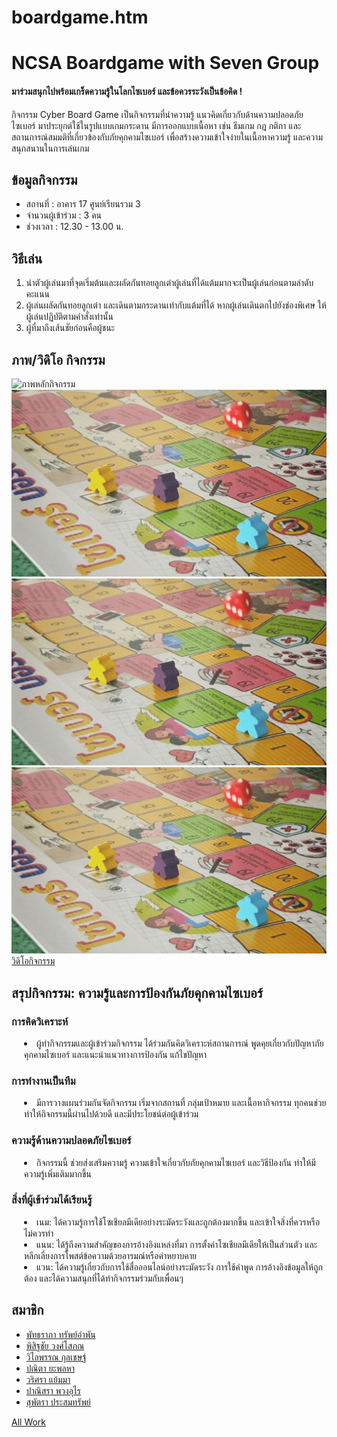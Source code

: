 # boardgame.htm
<!DOCTYPE html>
<html lang="en">
<head>
    <meta charset="UTF-8">
    <meta http-equiv="X-UA-Compatible" content="IE=edge">
    <meta name="viewport" content="width=device-width, initial-scale=1.0">
        <h1>NCSA Boardgame with Seven Group</h1>
         <h4>มาร่วมสนุกไปพร้อมเกร็ดความรู้ในโลกไซเบอร์ และข้อควรระวังเป็นข้อคิด !</h4>
        <p>กิจกรรม Cyber Board Game เป็นกิจกรรมที่นำความรู้ แนวคิดเกี่ยวกับด้านความปลอดภัยไซเบอร์ มาประยุกต์ใช้ในรูปแบบเกมกระดาน มีการออกแบบเนื้อหา เช่น ธีมเกม กฎ กติกา และสถานการณ์สมมติที่เกี่ยวข้องกับภัยคุกคามไซเบอร์ เพื่อสร้างความเข้าใจง่ายในเนื้อหาความรู้ และความสนุกสนานในการเล่นเกม</p>
        <h2>ข้อมูลกิจกรรม</h2>
        <ul>
            <li>สถานที่ : อาคาร 17 ศูนย์เรียนรวม 3</li>
            <li>จำนวนผู้เข้าร่วม : 3 คน </li>
            <li>ช่วงเวลา : 12.30 - 13.00 น. </li>
        </ul>
        <h2>วิธีเล่น</h2>
        <ol>
            <li>นำตัวผู้เล่นมาที่จุดเริ่มต้นและผลัดกันทอยลูกเต๋าผู้เล่นที่ได้แต้มมากจะเป็นผู้เล่นก่อนตามลำดับคะแนน</li>
            <li>ผู้เล่นผลัดกันทอยลูกเต๋า และเดินตามกระดานเท่ากับแต้มที่ได้ หากผู้เล่นเดินตกไปยังช่องพิเศษ ให้ผู้เล่นปฏิบัติตามคำสั่งเท่านั้น</li>
            <li>ผู้ที่มาถึงเส้นชัยก่อนคือผู้ชนะ</li>
        </ol>
        <h2>ภาพ/วิดิโอ กิจกรรม</h2>
        <div class="main-image">
            <img src="img/S__70680596jpg" alt="ภาพหลักกิจกรรม">
        </div>
        <div class="container">
            <div class="box">
                <img src="img/S__70680585.jpg" alt="ภาพ 2">
            </div>
            <div class="box">
                <img src="img/S__70680585.jpg" alt="ภาพ 3">
            </div>
            <div class="box">
                <img src="img/S__70680585.jpg" alt="ภาพ 4">
            </div>
        </div>
        <a href="https://drive.google.com/file/d/1swEFVGy7NZIjdUpkvj9tQjwjgMvlxWBd/view">วิดิโอกิจกรรม</a>
        <h2>สรุปกิจกรรม: ความรู้และการป้องกันภัยคุกคามไซเบอร์</h2>
        <h3>การคิดวิเคราะห์</h3>
        <li style="padding-left: 20px;">ผู้ทำกิจกรรมและผู้เข้าร่วมกิจกรรม ได้ร่วมกันคิดวิเคราะห์สถานการณ์ พูดคุยเกี่ยวกับปัญหาภัยคุกคามไซเบอร์ และแนะนำแนวทางการป้องกัน แก้ไขปัญหา</li>   
        <h3>การทำงานเป็นทีม</h3>
        <li style="padding-left: 20px;">มีการวางแผนร่วมกันจัดกิจกรรม เริ่มจากสถานที่ กลุ่มเป้าหมาย และเนื้อหากิจกรรม ทุกคนช่วยทำให้กิจกรรมนี้ผ่านไปด้วยดี และมีประโยชน์ต่อผู้เข้าร่วม</li>    
        <h3>ความรู้ด้านความปลอดภัยไซเบอร์</h3>
        <li style="padding-left: 20px;" >กิจกรรมนี้ ช่วยส่งเสริมความรู้ ความเข้าใจเกี่ยวกับภัยคุกคามไซเบอร์ และวิธีป้องกัน ทำให้มีความรู้เพิ่มเติมมากขึ้น</li>
        <h3>สิ่งที่ผู้เข้าร่วมได้เรียนรู้</h3>
        <li style="padding-left: 20px;" >เนม: ได้ความรู้การใช้โซเชียลมีเดียอย่างระมัดระวังและถูกต้องมากขึ้น และเข้าใจสิ่งที่ควรหรือไม่ควรทำ</li>
        <li style="padding-left: 20px;" >แนน: ได้รู้ถึงความสำคัญของการอ้างอิงแหล่งที่มา การตั้งค่าโซเชียลมีเดียให้เป็นส่วนตัว และหลีกเลี่ยงการโพสต์ข้อความด้วยอารมณ์หรือคำหยาบคาย</li>
        <li style="padding-left: 20px;" >แวน: ได้ความรู้เกี่ยวกับการใช้สื่อออนไลน์อย่างระมัดระวัง การใช้คำพูด การอ้างอิงข้อมูลให้ถูกต้อง และได้ความสนุกที่ได้ทำกิจกรรมร่วมกับเพื่อนๆ</li>
        <h2>สมาชิก</h2>
        <ul>
            <li><a href="#">พัทธราภา ทรัพย์อำพัน</a></li>
            <li><a href="#">พิสิฐชัย วงศ์โสภณ</a></li>
            <li><a href="https://wilaiphan.github.io/boardgame">วิไลพรรณ กุลเชษฐ์</a></li>
            <li><a href="#">ปณิตา ยะพลหา</a></li>
            <li><a href="#">วริศรา แย้มมา</a></li>
            <li><a href="#">ปาณิสรา พวงอุไร</a></li>
            <li><a href="">สุพัตรา ประสมทรัพย์</a></li>
        </ul>
    </div>
    <a href= "https://wilaiphan.github.io/all-work"> All Work </a>
</body>
</html>
